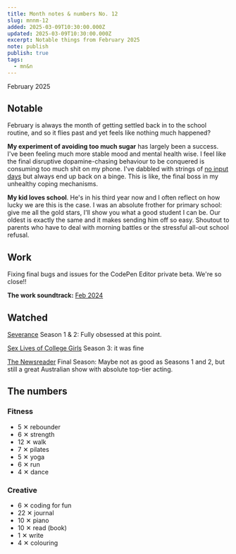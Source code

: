 ```yaml
---
title: Month notes & numbers No. 12
slug: mnnm-12
added: 2025-03-09T10:30:00.000Z
updated: 2025-03-09T10:30:00.000Z
excerpt: Notable things from February 2025
note: publish
publish: true
tags:
  - mn&n
---
```


<p class="date">February 2025</p>

<h2 class="highlighter pink">Notable</h2>

February is always the month of getting settled back in to the school routine, and so it flies past and yet feels like nothing much happened?

**My experiment of avoiding too much sugar** has largely been a success. I've been feeling much more stable mood and mental health wise. I feel like the final disruptive dopamine-chasing behaviour to be conquered is consuming too much shit on my phone. I've dabbled with strings of [no input days](/no-inputs-day/) but always end up back on a binge. This is like, the final boss in my unhealthy coping mechanisms.

**My kid loves school**. He's in his third year now and I often reflect on how lucky we are this is the case. I was an absolute frother for primary school: give me all the gold stars, I'll show you what a good student I can be. Our oldest is exactly the same and it makes sending him off so easy. Shoutout to parents who have to deal with morning battles or the stressful all-out school refusal.

<h2 class="highlighter yellow">Work</h2>

Fixing final bugs and issues for the CodePen Editor private beta. We're so close!!

**The work soundtrack:** [Feb 2024](https://open.spotify.com/playlist/4cyc9ZJbvXsMFZiGjO8lrL?si=75a42161d2fc4b2c)

<h2 class="highlighter blue">Watched</h2>

[Severance](https://www.imdb.com/title/tt11280740/) Season 1 & 2: Fully obsessed at this point.

[Sex Lives of College Girls](https://www.imdb.com/title/tt11212276/) Season 3: it was fine

[The Newsreader](https://www.imdb.com/title/tt13925142/) Final Season: Maybe not as good as Seasons 1 and 2, but still a great Australian show with absolute top-tier acting.

<h2 class="highlighter orange">The numbers</h2>

<h3>Fitness</h3>
<ul>
  <li class="rebounder">5 <span class="x">✕</span> rebounder</li>
  <li class="strength">6 <span class="x">✕</span> strength</li>
  <li class="walk">12 <span class="x">✕</span> walk</li>
  <li class="pilates">7 <span class="x">✕</span> pilates</li>
  <li class="yoga">5 <span class="x">✕</span> yoga</li>
  <li class="run">6 <span class="x">✕</span> run</li>
  <li class="dance">4 <span class="x">✕</span> dance</li>
</ul>

<h3>Creative</h3>
<ul>
<li class="coding">6 <span class="x">✕</span> coding for fun</li>
<li class="journal">22 <span class="x">✕</span> journal</li>
<li class="piano">10 <span class="x">✕</span> piano</li>
<li class="read">10 <span class="x">✕</span> read (book)</li>
<li class="write">1 <span class="x">✕</span> write</li>
<li class="colouring">4 <span class="x">✕</span> colouring</li>
</ul>
